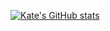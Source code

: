 [![Kate's GitHub stats](https://github-readme-stats.vercel.app/api?username=esborisova&show_icons=true&theme=radical)](https://github.com/anuraghazra/github-readme-stats)
